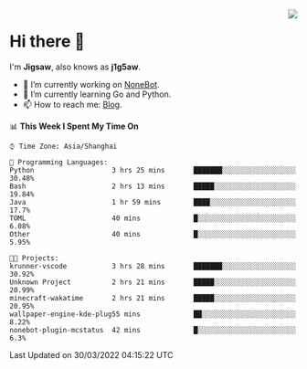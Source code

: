 <a href="#">
  <img align="right" src="https://github-readme-stats.vercel.app/api?username=j1g5awi&count_private=true&show_icons=true&title_color=80070B&text_color=B3B3B3&bg_color=212121&icon_color=80070B" />
</a>

# Hi there 👋

I'm **Jigsaw**, also knows as **j1g5aw**.

- 🔭 I’m currently working on [NoneBot](https://github.com/nonebot).
- 🌱 I’m currently learning Go and Python.
- 📫 How to reach me: [Blog](https://blog.maddestroyer.xyz/).

<!--START_SECTION:waka-->
📊 **This Week I Spent My Time On** 

```text
⌚︎ Time Zone: Asia/Shanghai

💬 Programming Languages: 
Python                   3 hrs 25 mins       ███████░░░░░░░░░░░░░░░░░░   30.48% 
Bash                     2 hrs 13 mins       █████░░░░░░░░░░░░░░░░░░░░   19.84% 
Java                     1 hr 59 mins        ████░░░░░░░░░░░░░░░░░░░░░   17.7% 
TOML                     40 mins             █░░░░░░░░░░░░░░░░░░░░░░░░   6.08% 
Other                    40 mins             █░░░░░░░░░░░░░░░░░░░░░░░░   5.95%

🐱‍💻 Projects: 
krunner-vscode           3 hrs 28 mins       ███████░░░░░░░░░░░░░░░░░░   30.92% 
Unknown Project          2 hrs 21 mins       █████░░░░░░░░░░░░░░░░░░░░   20.99% 
minecraft-wakatime       2 hrs 21 mins       █████░░░░░░░░░░░░░░░░░░░░   20.95% 
wallpaper-engine-kde-plug55 mins             ██░░░░░░░░░░░░░░░░░░░░░░░   8.22% 
nonebot-plugin-mcstatus  42 mins             █░░░░░░░░░░░░░░░░░░░░░░░░   6.3%

```


 Last Updated on 30/03/2022 04:15:22 UTC
<!--END_SECTION:waka-->

